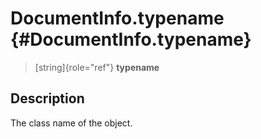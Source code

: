 DocumentInfo.typename {#DocumentInfo.typename}
=====================

> [string]{role="ref"} **typename**

Description
-----------

The class name of the object.
